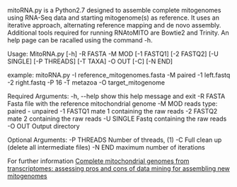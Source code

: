 mitoRNA.py is a Python2.7 designed to assemble complete mitogenomes using RNA-Seq data and starting mitogenome(s) as reference. It uses an iterative approach, alternating reference mapping and de novo assembly. Additional tools required for running RNAtoMITO are Bowtie2 and Trinity. An help page can be racalled using the command -h.


Usage: MitoRNA.py [-h] -R FASTA -M MOD [-1 FASTQ1] [-2 FASTQ2] [-U SINGLE]
                  [-P THREADS] [-T TAXA] -O OUT [-C] [-N END] 

example: mitoRNA.py -I reference_mitogenomes.fasta -M paired -1 left.fastq -2 right.fastq -P 16 -T metazoa -O target_mitogenome

Required Arguments:
  -h, --help    show this help message and exit
  -R FASTA      Fasta file with the reference mitochondrial genome
  -M MOD        reads type: paired - unpaired
  -1 FASTQ1     mate 1 containing the raw reads
  -2 FASTQ2     mate 2 containing the raw reads
  -U SINGLE     Fastq containing the raw reads
  -O OUT        Output directory

Optional Arguments:
  -P THREADS    Number of threads, (1)
  -C            Full clean up (delete all intermediate files)
  -N END        maximum number of iterations
  
  For further information [Complete mitochondrial genomes from transcriptomes: assessing pros and cons of data mining for assembling new mitogenomes](https://www.nature.com/articles/s41598-019-51313-7)
